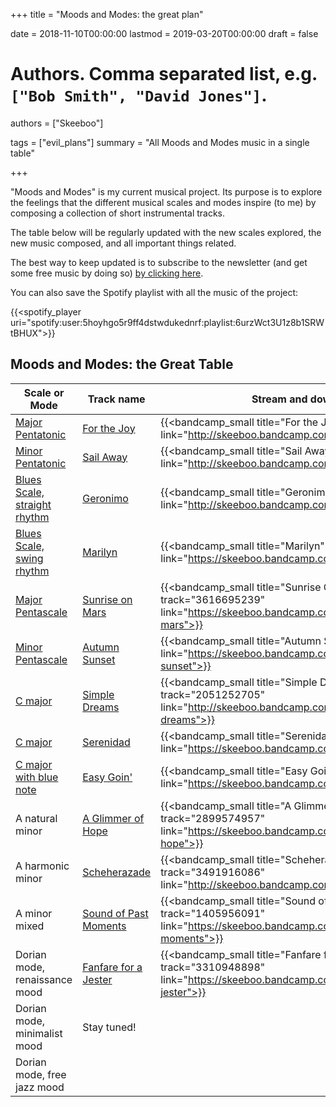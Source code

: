 +++
title = "Moods and Modes: the great plan"

date = 2018-11-10T00:00:00
lastmod = 2019-03-20T00:00:00
draft = false

# Authors. Comma separated list, e.g. `["Bob Smith", "David Jones"]`.
authors = ["Skeeboo"]

tags = ["evil_plans"]
summary = "All Moods and Modes music in a single table"


+++

"Moods and Modes" is my current musical project. Its purpose is to explore the feelings that the different musical scales and modes inspire (to me) by composing a collection of short instrumental tracks.

The table below will be regularly updated with the new scales explored, the new music composed, and all important things related.

The best way to keep updated is to subscribe to the newsletter (and get some free music by doing so) [by clicking here](https://mailchi.mp/f6a12b953721/sailaway).

You can also save the Spotify playlist with all the music of the project:

{{<spotify_player uri="spotify:user:5hoyhgo5r9ff4dstwdukednrf:playlist:6urzWct3U1z8b1SRWtBHUX">}}


## Moods and Modes: the Great Table

| Scale or Mode | Track name | Stream and download |
| --- | --- | --- |
| [Major Pentatonic](/post/pentatonics) | [For the Joy](/music/for_the_joy) | {{<bandcamp_small title="For the Joy" track="694435819" link="http://skeeboo.bandcamp.com/track/for-the-joy">}} |
| [Minor Pentatonic](/post/pentatonics) | [Sail Away](/music/sail_away) | {{<bandcamp_small title="Sail Away" track="1637118396" link="http://skeeboo.bandcamp.com/track/sail-away">}} |
| [Blues Scale, straight rhythm](/post/blues_scale) | [Geronimo](/music/geronimo) | {{<bandcamp_small title="Geronimo" track="2220007958" link="http://skeeboo.bandcamp.com/track/geronimo">}} |  
| [Blues Scale, swing rhythm](/post/blues_scale) | [Marilyn](/music/marilyn) | {{<bandcamp_small title="Marilyn" track="2259420500" link="https://skeeboo.bandcamp.com/track/marilyn">}} |
| [Major Pentascale](/post/pentascales) | [Sunrise on Mars](/music/sunrise_on_mars) | {{<bandcamp_small title="Sunrise On Mars" track="3616695239" link="https://skeeboo.bandcamp.com/track/sunrise-on-mars">}} | 
| [Minor Pentascale](/post/pentascales) | [Autumn Sunset](/music/autumn_sunset) | {{<bandcamp_small title="Autumn Sunset" track="1497396" link="https://skeeboo.bandcamp.com/track/autumn-sunset">}} | 
| [C major](/post/cmajor) | [Simple Dreams](/music/simple_dreams) | {{<bandcamp_small title="Simple Dreams" track="2051252705" link="http://skeeboo.bandcamp.com/track/simple-dreams">}} | 
| [C major](/post/cmajor) | [Serenidad](/music/serenidad) | {{<bandcamp_small title="Serenidad" track="35792932" link="https://skeeboo.bandcamp.com/track/serenidad">}} | 
| [C major with blue note](/post/cmajor) | [Easy Goin'](/music/easy_goin) | {{<bandcamp_small title="Easy Goin'" track="3013165940" link="https://skeeboo.bandcamp.com/track/easy-goin">}} | 
| A natural minor | [A Glimmer of Hope](/music/a_glimmer_of_hope) | {{<bandcamp_small title="A Glimmer of Hope" track="2899574957" link="https://skeeboo.bandcamp.com/track/a-glimmer-of-hope">}} |
| A harmonic minor | [Scheherazade](/music/scheherazade) | {{<bandcamp_small title="Scheherazade" track="3491916086" link="http://skeeboo.bandcamp.com/track/scheherazade">}} |
| A minor mixed | [Sound of Past Moments](/music/sound_of_past_moments) | {{<bandcamp_small title="Sound of Past Moments" track="1405956091" link="https://skeeboo.bandcamp.com/track/sound-of-past-moments">}} |
| Dorian mode, renaissance mood | [Fanfare for a Jester](/music/fanfare_for_a_jester) | {{<bandcamp_small title="Fanfare for a Jester" track="3310948898" link="https://skeeboo.bandcamp.com/track/fanfare-for-a-jester">}} |
| Dorian mode, minimalist mood | Stay tuned! |  |
| Dorian mode, free jazz mood |  |  |